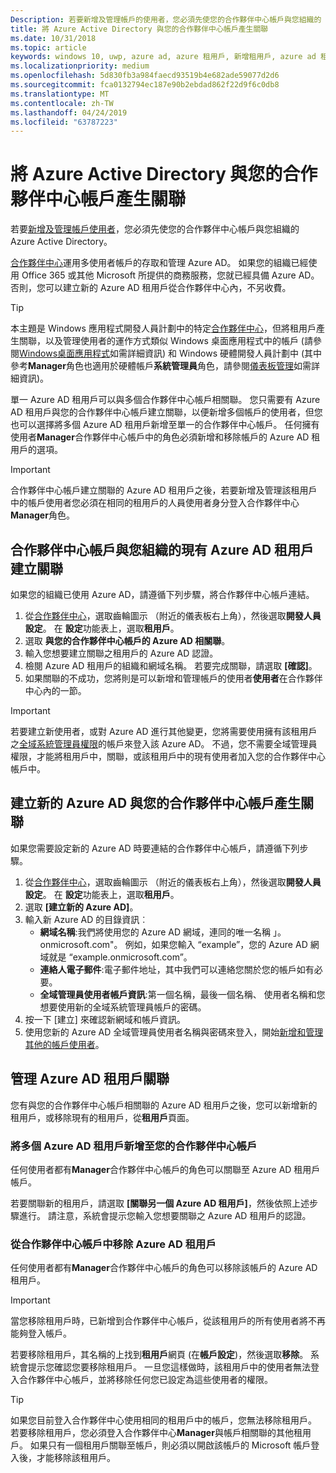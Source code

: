 ```yaml
---
Description: 若要新增及管理帳戶的使用者，您必須先使您的合作夥伴中心帳戶與您組織的 Azure Active Directory。
title: 將 Azure Active Directory 與您的合作夥伴中心帳戶產生關聯
ms.date: 10/31/2018
ms.topic: article
keywords: windows 10, uwp, azure ad, azure 租用戶, 新增租用戶, azure ad 租用戶, 租用戶管理, 租用戶
ms.localizationpriority: medium
ms.openlocfilehash: 5d830fb3a984faecd93519b4e682ade59077d2d6
ms.sourcegitcommit: fca0132794ec187e90b2ebdad862f22d9f6c0db8
ms.translationtype: MT
ms.contentlocale: zh-TW
ms.lasthandoff: 04/24/2019
ms.locfileid: "63787223"
---
```

# <a name="associate-azure-active-directory-with-your-partner-center-account"></a>將 Azure Active Directory 與您的合作夥伴中心帳戶產生關聯

若要[新增及管理帳戶使用者](add-users-groups-and-azure-ad-applications.md)，您必須先使您的合作夥伴中心帳戶與您組織的 Azure Active Directory。 

[合作夥伴中心](https://partner.microsoft.com/dashboard)運用多使用者帳戶的存取和管理 Azure AD。 如果您的組織已經使用 Office 365 或其他 Microsoft 所提供的商務服務，您就已經具備 Azure AD。 否則，您可以建立新的 Azure AD 租用戶從合作夥伴中心內，不另收費。

> [!TIP]
> 本主題是 Windows 應用程式開發人員計劃中的特定[合作夥伴中心](https://partner.microsoft.com/dashboard)，但將租用戶產生關聯，以及管理使用者的運作方式類似 Windows 桌面應用程式中的帳戶 (請參閱[Windows桌面應用程式](https://docs.microsoft.com/windows/desktop/appxpkg/windows-desktop-application-program#add-and-manage-account-users)如需詳細資訊) 和 Windows 硬體開發人員計劃中 (其中參考**Manager**角色也適用於硬體帳戶**系統管理員**角色，請參閱[儀表板管理](https://docs.microsoft.com/windows-hardware/drivers/dashboard/dashboard-administration)如需詳細資訊)。

單一 Azure AD 租用戶可以與多個合作夥伴中心帳戶相關聯。 您只需要有 Azure AD 租用戶與您的合作夥伴中心帳戶建立關聯，以便新增多個帳戶的使用者，但您也可以選擇將多個 Azure AD 租用戶新增至單一的合作夥伴中心帳戶。 任何擁有使用者**Manager**合作夥伴中心帳戶中的角色必須新增和移除帳戶的 Azure AD 租用戶的選項。

> [!IMPORTANT]
> 合作夥伴中心帳戶建立關聯的 Azure AD 租用戶之後，若要新增及管理該租用戶中的帳戶使用者您必須在相同的租用戶的人員使用者身分登入合作夥伴中心**Manager**角色。


## <a name="associate-your-partner-center-account-with-your-organizations-existing-azure-ad-tenant"></a>合作夥伴中心帳戶與您組織的現有 Azure AD 租用戶建立關聯

如果您的組織已使用 Azure AD，請遵循下列步驟，將合作夥伴中心帳戶連結。

1.  從[合作夥伴中心](https://partner.microsoft.com/dashboard)，選取齒輪圖示 （附近的儀表板右上角），然後選取**開發人員設定**。 在 **設定**功能表上，選取**租用戶**。
2.  選取 **與您的合作夥伴中心帳戶的 Azure AD 相關聯**。
3.  輸入您想要建立關聯之租用戶的 Azure AD 認證。
4.  檢閱 Azure AD 租用戶的組織和網域名稱。 若要完成關聯，請選取 **\[確認\]**。
5.  如果關聯的不成功，您將則是可以新增和管理帳戶的使用者**使用者**在合作夥伴中心內的一節。

> [!IMPORTANT]
> 若要建立新使用者，或對 Azure AD 進行其他變更，您將需要使用擁有該租用戶之[全域系統管理員權限](https://docs.microsoft.com/azure/active-directory/users-groups-roles/directory-assign-admin-roles)的帳戶來登入該 Azure AD。 不過，您不需要全域管理員權限，才能將租用戶中，關聯，或該租用戶中的現有使用者加入您的合作夥伴中心帳戶中。


## <a name="create-a-brand-new-azure-ad-to-associate-with-your-partner-center-account"></a>建立新的 Azure AD 與您的合作夥伴中心帳戶產生關聯

如果您需要設定新的 Azure AD 時要連結的合作夥伴中心帳戶，請遵循下列步驟。

1.  從[合作夥伴中心](https://partner.microsoft.com/dashboard)，選取齒輪圖示 （附近的儀表板右上角），然後選取**開發人員設定**。 在 **設定**功能表上，選取**租用戶**。
2.  選取 **\[建立新的 Azure AD\]**。
3.  輸入新 Azure AD 的目錄資訊︰
    - **網域名稱**:我們將使用您的 Azure AD 網域，連同的唯一名稱 」。 onmicrosoft.com"。 例如，如果您輸入 “example”，您的 Azure AD 網域就是 “example.onmicrosoft.com”。
    - **連絡人電子郵件**:電子郵件地址，其中我們可以連絡您關於您的帳戶如有必要。
    - **全域管理員使用者帳戶資訊**:第一個名稱，最後一個名稱、 使用者名稱和您想要使用新的全域系統管理員帳戶的密碼。
4.  按一下 [建立] 來確認新網域和帳戶資訊。
5.  使用您新的 Azure AD 全域管理員使用者名稱與密碼來登入，開始[新增和管理其他的帳戶使用者](add-users-groups-and-azure-ad-applications.md)。


## <a name="manage-azure-ad-tenant-associations"></a>管理 Azure AD 租用戶關聯

您有與您的合作夥伴中心帳戶相關聯的 Azure AD 租用戶之後，您可以新增新的租用戶，或移除現有的租用戶，從**租用戶**頁面。


### <a name="add-multiple-azure-ad-tenants-to-your-partner-center-account"></a>將多個 Azure AD 租用戶新增至您的合作夥伴中心帳戶

任何使用者都有**Manager**合作夥伴中心帳戶的角色可以關聯至 Azure AD 租用戶帳戶。

若要關聯新的租用戶，請選取 **\[關聯另一個 Azure AD 租用戶\]**，然後依照上述步驟進行。 請注意，系統會提示您輸入您想要關聯之 Azure AD 租用戶的認證。


### <a name="remove-an-azure-ad-tenant-from-your-partner-center-account"></a>從合作夥伴中心帳戶中移除 Azure AD 租用戶

任何使用者都有**Manager**合作夥伴中心帳戶的角色可以移除該帳戶的 Azure AD 租用戶。

> [!IMPORTANT]
> 當您移除租用戶時，已新增到合作夥伴中心帳戶，從該租用戶的所有使用者將不再能夠登入帳戶。 

若要移除租用戶，其名稱的上找到**租用戶**網頁 (在**帳戶設定**)，然後選取**移除**。 系統會提示您確認您要移除租用戶。 一旦您這樣做時，該租用戶中的使用者無法登入合作夥伴中心帳戶，並將移除任何您已設定為這些使用者的權限。

> [!TIP]
> 如果您目前登入合作夥伴中心使用相同的租用戶中的帳戶，您無法移除租用戶。 若要移除租用戶，您必須登入合作夥伴中心**Manager**與帳戶相關聯的其他租用戶。 如果只有一個租用戶關聯至帳戶，則必須以開啟該帳戶的 Microsoft 帳戶登入後，才能移除該租用戶。


